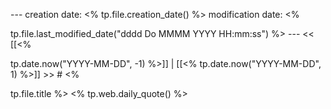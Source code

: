--- creation date: <% tp.file.creation_date() %> modification date: <% 

tp.file.last_modified_date("dddd Do MMMM YYYY HH:mm:ss") %> --- << [[<% 

tp.date.now("YYYY-MM-DD", -1) %>]] | [[<% tp.date.now("YYYY-MM-DD", 1) %>]] >> # <% 

tp.file.title %> <% tp.web.daily_quote() %>

